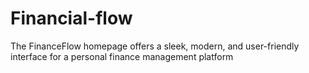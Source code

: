 # Financial-flow
The FinanceFlow homepage offers a sleek, modern, and user-friendly interface for a personal finance management platform
